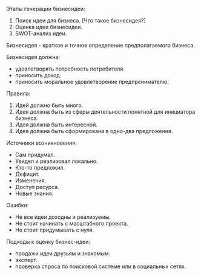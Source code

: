 Этапы генерации бизнесидеи:
1. Поиск идеи для бизнеса. [Что такое бизнесидея?]
2. Оценка идеи бизнесидеи.
3. SWOT-анализ идеи.

Бизнесидея - краткое и точное определение предполагаемого бизнеса.

Бизнесидея должна:
- удовлетворять потребность потребителя.
- приносить доход.
- приносить моральное удовлетворение предпренимателю.

Правила:
1. Идей должно быть много.
2. Идея должна быть из сферы деятельности понятной для инициатора бизнеса.
3. Идея должна быть интересной.
4. Идея должна быть сформирована в одно-два предложения.

Источники возникновения:
- Сам придумал.
- Увидел и реализовал локально.
- Кто-то предложил.
- Дефицит.
- Изменения.
- Доступ ресурса.
- Новые знания.

Ошибки:
- Не все идеи доходны и реализуемы.
- Не стоит начинать с масштабного проекта.
- Не стоит придумывать с нуля.

Подходы к оценку бизнес-идеи:
- продажи идеи друзьям и знакомым.
- эксперт.
- проверка спроса по поисковой системе или в социальных сетях.
